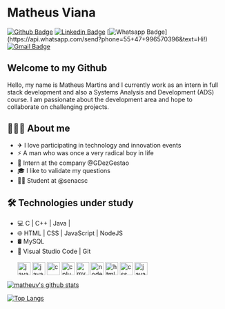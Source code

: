# Matheus Viana

[![Github Badge](https://img.shields.io/badge/-Github-000?style=flat-square&logo=Github&logoColor=white&link=https://github.com/matheusmartinsviana)](https://github.com/matheusmartinsviana)
[![Linkedin Badge](https://img.shields.io/badge/-LinkedIn-blue?style=flat-square&logo=Linkedin&logoColor=white&link=https://www.linkedin.com/in/matheusmartinsviana/)](https://www.linkedin.com/in/matheusmartinsviana/)
[![Whatsapp Badge](https://img.shields.io/badge/-Whatsapp-4CA143?style=flat-square&labelColor=4CA143&logo=whatsapp&logoColor=white&link=https://api.whatsapp.com/send?phone=55+47+996570396&text=Hi!)](https://api.whatsapp.com/send?phone=55+47+996570396&text=Hi!)
[![Gmail Badge](https://img.shields.io/badge/-Gmail-c14438?style=flat-square&logo=Gmail&logoColor=white&link=mailto:matmgv@gmail.com)](mailto:matheusmartinsdesenvolvedor@gmail.com)

## Welcome to my Github 
Hello, my name is Matheus Martins and I currently work as an intern in full stack development and also a Systems Analysis and Development (ADS) course. I am passionate about the development area and hope to collaborate on challenging projects.

## 👨🏻‍💻 About me 

- ✈ I love participating in technology and innovation events
- ⚡ A man who was once a very radical boy in life
- 💼 Intern at the company @GDezGestao
- 🎓 I like to validate my questions
- 👨‍🎓 Student at @senacsc

## 🛠 Technologies under study 

- 💻 C | C++ | Java |
- 🌐 HTML | CSS | JavaScript | NodeJS 
- 🛢 MySQL 
- 🔧 Visual Studio Code | Git
  <div style="display: inline_block"><br>
   <img align="center" alt="java" width="30" src="[![My Skills](https://skillicons.dev/icons?i=js,html,css,wasm)](https://skillicons.dev)">
   <img align="center" alt="java" width="30" src="https://cdn.jsdelivr.net/gh/devicons/devicon/icons/java/java-original.svg">
   <img align="center" alt="c" width="30" src="https://cdn.jsdelivr.net/gh/devicons/devicon/icons/c/c-original.svg">
   <img align="center" alt="cplusplus" width="30" src="https://cdn.jsdelivr.net/gh/devicons/devicon/icons/cplusplus/cplusplus-original.svg">
   <img align="center" alt="mysql" width="30" src="https://cdn.jsdelivr.net/gh/devicons/devicon/icons/mysql/mysql-original.svg">
   <img align="center" alt="nodejs" width="30" src="https://cdn.jsdelivr.net/gh/devicons/devicon/icons/nodejs/nodejs-original.svg">
   <img align="center" alt="html" width="30" src="https://cdn.jsdelivr.net/gh/devicons/devicon/icons/html5/html5-original.svg">
   <img align="center" alt="css" width="30" src="https://cdn.jsdelivr.net/gh/devicons/devicon/icons/css3/css3-original.svg">
   <img align="center" alt="javascript" width="30" src="https://cdn.jsdelivr.net/gh/devicons/devicon/icons/javascript/javascript-original.svg">
</div>


[![matheuv's github stats](https://github-readme-stats.vercel.app/api?username=matheusmartinsviana&show_icons=true&hide=["contribs","issues"])](https://github.com/matheusmartinsviana)

[![Top Langs](https://github-readme-stats.vercel.app/api/top-langs/?username=matheusmartinsviana&show_icons=true)](https://github.com/KaduFloresta/github-readme-stats)
